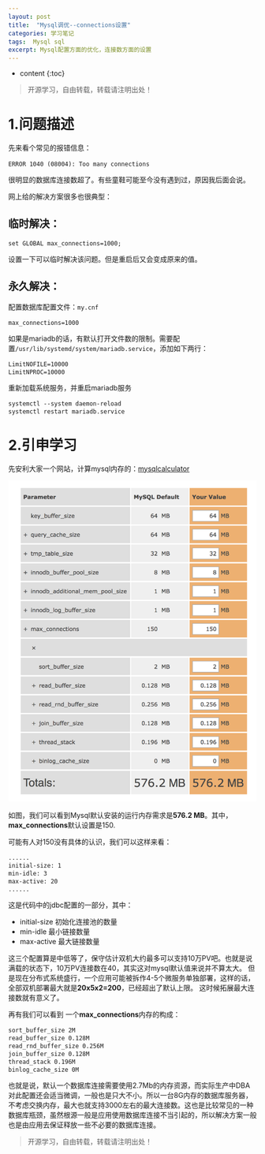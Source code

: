 ```yaml
---
layout: post
title:  "Mysql调优--connections设置"
categories: 学习笔记
tags:  Mysql sql
excerpt: Mysql配置方面的优化，连接数方面的设置
---
```


* content
{:toc}


> 开源学习，自由转载，转载请注明出处！ 

# 1.问题描述

先来看个常见的报错信息：

`ERROR 1040 (08004): Too many connections`

很明显的数据库连接数超了。有些童鞋可能至今没有遇到过，原因我后面会说。

网上给的解决方案很多也很典型：

## 临时解决：


```
set GLOBAL max_connections=1000; 
```

设置一下可以临时解决该问题。但是重启后又会变成原来的值。

## 永久解决：

配置数据库配置文件：`my.cnf`

```
max_connections=1000
```

如果是mariadb的话，有默认打开文件数的限制。需要配置`/usr/lib/systemd/system/mariadb.service`，添加如下两行：

```
LimitNOFILE=10000
LimitNPROC=10000
```

重新加载系统服务，并重启mariadb服务

```
systemctl --system daemon-reload 
systemctl restart mariadb.service
```

# 2.引申学习

先安利大家一个网站，计算mysql内存的：[mysqlcalculator](http://www.mysqlcalculator.com/)

![2018/09/12/1.png](https://github.com/eukire/imgSrc/blob/master/2018/09/12/1.png?raw=true)

如图，我们可以看到Mysql默认安装的运行内存需求是**576.2 MB**。其中，**max_connections**默认设置是150.

可能有人对150没有具体的认识，我们可以这样来看：

```
......
initial-size: 1
min-idle: 3
max-active: 20
......
```

这是代码中的jdbc配置的一部分，其中：

* initial-size 初始化连接池的数量
* min-idle 最小链接数量
* max-active 最大链接数量

这三个配置算是中低等了，保守估计双机大约最多可以支持10万PV吧。也就是说满载的状态下，10万PV连接数在40，其实这对mysql默认值来说并不算太大。
但是现在分布式系统盛行，一个应用可能被拆作4-5个微服务单独部署，这样的话，全部双机部署最大就是**20x5x2=200**，已经超出了默认上限。
这时候拓展最大连接数就有意义了。

再有我们可以看到 一个**max_connections**内存的构成：

```
sort_buffer_size 2M
read_buffer_size 0.128M
read_rnd_buffer_size 0.256M
join_buffer_size 0.128M
thread_stack 0.196M
binlog_cache_size 0M
```

也就是说，默认一个数据库连接需要使用2.7Mb的内存资源，而实际生产中DBA对此配置还会适当微调，一般也是只大不小。所以一台8G内存的数据库服务器，不考虑交换内存，最大也就支持3000左右的最大连接数。这也是比较常见的一种数据库瓶颈，虽然根源一般是应用使用数据库连接不当引起的，所以解决方案一般也是由应用去保证释放一些不必要的数据库连接。

> 开源学习，自由转载，转载请注明出处！ 



 


